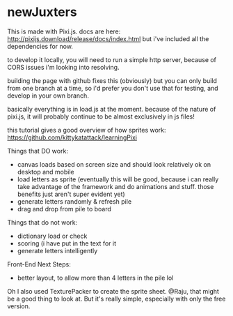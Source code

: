 # newJuxters

This is made with Pixi.js. docs are here: http://pixijs.download/release/docs/index.html
but i've included all the dependencies for now.

to develop it locally, you will need to run a simple http server, because of CORS issues i'm looking into resolving.

building the page with github fixes this (obviously) but you can only build from one branch at a time, so i'd prefer you don't use that for testing, and develop in your own branch.

basically everything is in load.js at the moment. because of the nature of pixi.js, it will probably continue to be almost exclusively in js files!

this tutorial gives a good overview of how sprites work: https://github.com/kittykatattack/learningPixi

Things that DO work:
- canvas loads based on screen size and should look relatively ok on desktop and mobile
- load letters as sprite (eventually this will be good, because i can really take advantage of the framework and do animations and stuff. those benefits just aren't super evident yet)
- generate letters randomly & refresh pile
- drag and drop from pile to board


Things that do not work:
- dictionary load or check
- scoring (i have put in the text for it
- generate letters intelligently

Front-End Next Steps:
- better layout, to allow more than 4 letters in the pile lol


Oh I also used TexturePacker to create the sprite sheet. @Raju, that might be a good thing to look at. But it's really simple, especially with only the free version.